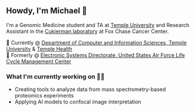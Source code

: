 ## Howdy, I'm Michael 👋
I'm a Genomic Medicine student and TA at [Temple University](https://www.temple.edu/) and Research Assistant in the [Cukierman laboratory](https://www.foxchase.org/edna-cukierman) at Fox Chase Cancer Center.

🦉 Currently @ [Department of Computer and Information Sciences, Temple University](https://cis.temple.edu) & [Temple Health](https://www.templehealth.org)\
🦅 Formerly @ [Electronic Systems Directorate, United States Air Force Life Cycle Management Center](https://www.aflcmc.af.mil/WELCOME/Organizations/Electronic-Systems/)

### What I'm currently working on 👨‍💻
- Creating tools to analyze data from mass spectrometry-based proteomics experiments
- Applying AI models to confocal image interpretation
